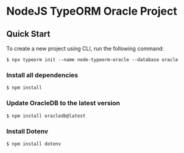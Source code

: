 # NodeJS TypeORM Oracle Project


## Quick Start
To create a new project using CLI, run the following command:

`$ npx typeorm init --name node-typeorm-oracle --database oracle`

### Install all dependencies
`$ npm install`



### Update OracleDB to the latest version
`$ npm install oracledb@latest`

### Install Dotenv
`$ npm install dotenv`


